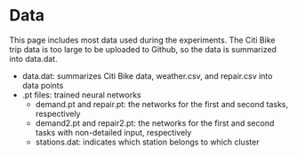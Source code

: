 # Data
This page includes most data used during the experiments. The Citi Bike trip data is too large to be uploaded to Github, so the data is summarized into data.dat.

* data.dat: summarizes Citi Bike data, weather.csv, and repair.csv into data points
* .pt files: trained neural networks
  * demand.pt and repair.pt: the networks for the first and second tasks, respectively
  * demand2.pt and repair2.pt: the networks for the first and second tasks with non-detailed input, respectively
  * stations.dat: indicates which station belongs to which cluster
